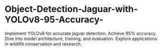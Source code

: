 # Object-Detection-Jaguar-with-YOLOv8-95-Accuracy-
Implement YOLOv8 for accurate jaguar detection. Achieve 95% accuracy. Dive into model architecture, training, and evaluation. Explore applications in wildlife conservation and research.
